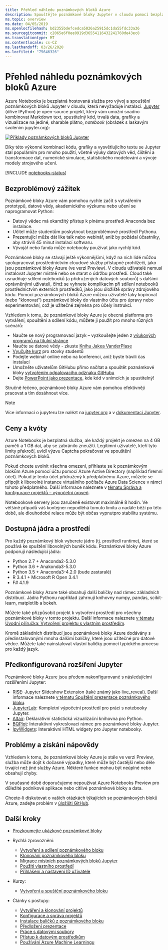 ```yaml
---
title: Přehled náhledu poznámkových bloků Azure
description: Spouštějte poznámkové bloky Jupyter v cloudu pomocí bezplatné služby Azure Notebooks Preview, kde není vyžadováno žádné nastavení ani konfigurace.
ms.topic: overview
ms.date: 04/05/2019
ms.openlocfilehash: bd2355bdefcedca5026a25915dc1da55fdc33a36
ms.sourcegitcommit: c2065e6f0ee0919d36554116432241760de43ec8
ms.translationtype: MT
ms.contentlocale: cs-CZ
ms.lasthandoff: 03/26/2020
ms.locfileid: "75646326"
---
```

# <a name="overview-of-azure-notebooks-preview"></a>Přehled náhledu poznámkových bloků Azure

Azure Notebooks je bezplatná hostovaná služba pro vývoj a spouštění poznámkových bloků Jupyter v cloudu, která nevyžaduje instalaci. [Jupyter](https://jupyter.org/) (dříve IPython) je open-source projekt, který vám umožní snadno kombinovat Markdown text, spustitelný kód, trvalá data, grafiky a vizualizace na jediné, sharable plátno, *notebook* (obrázek s laskavým svolením jupyter.org):

[![Příklady poznámkových bloků Jupyter](https://jupyter.org/assets/jupyterpreview.png)](https://jupyter.org/assets/jupyterpreview.png#lightbox)

Díky této výkonné kombinaci kódu, grafiky a vysvětlujícího textu se Jupyter stal populárním pro mnoho použití, včetně výuky datových věd, čištění a transformace dat, numerické simulace, statistického modelování a vývoje modely strojového učení.

[!INCLUDE [notebooks-status](../../includes/notebooks-status.md)]

## <a name="hassle-free-experience"></a>Bezproblémový zážitek

Poznámkové bloky Azure vám pomohou rychle začít s vytvářením prototypů, datové vědy, akademického výzkumu nebo učení se naprogramovat Python:

- Datový vědec má okamžitý přístup k plnému prostředí Anaconda bez instalace.
- Učitel může studentům poskytnout bezproblémové prostředí Pythonu.
- Prezentující může dát like talk nebo webinář, aniž by požádal účastníky, aby strávili 45 minut instalací softwaru.
- Vývojář nebo fanda může notebooky používat jako rychlý kód.

Poznámkové bloky se stávají ještě výkonnějšími, když na nich lidé můžou spolupracovat prostřednictvím cloudové služby přístupné prohlížeči, jako jsou poznámkové bloky Azure (ve verzi Preview). V cloudu uživatelé nemusí instalovat Jupyter místně nebo se starat o údržbu prostředí. Cloud také usnadňuje sdílení notebooků (a přidružených datových souborů) s dalšími oprávněnými uživateli, čímž se vyhnete komplikacím při sdílení notebooků prostřednictvím externích prostředků, jako jsou úložiště správy zdrojového kódu. Pomocí poznámkových bloků Azure můžou uživatelé taky kopírovat (nebo "klonovat") poznámkové bloky do vlastního účtu pro úpravy nebo experimentování, což je užitečné zejména pro účely instrukcí.

Vzhledem k tomu, že poznámkové bloky Azure je obecná platforma pro vytváření, spouštění a sdílení kódu, můžete ji použít pro mnoho různých scénářů:

- Naučte se nový programovací jazyk – vyzkoušejte jeden z [výukových programů na titulní stránce](https://notebooks.azure.com/Microsoft/projects/samples/html/Introduction%20to%20Python.ipynb)
- Naučte se datové vědy - zkuste [Knihu Jakea VanderPlase](https://notebooks.azure.com/jakevdp/projects/PythonDataScienceHandbook)
- [Vyučujte kurz](https://notebooks.azure.com/garth-wells/projects/CUED-IA-Computing-Michaelmas) pro stovky studentů
- Podejte webinář online nebo na konferenci, aniž byste trávili čas instalací 
- Umožněte uživatelům GitHubu přímo načítat a spouštět poznámkové bloky [vytvořením odpalovacího odznaku GitHubu](https://notebooks.azure.com/help/projects/sharing/create-a-github-badge)
- Dejte [PowerPoint jako prezentace,](https://notebooks.azure.com/help/jupyter-notebooks/slides) kde kód v snímcích je spustitelný!

Stručně řečeno, poznámkové bloky Azure vám pomohou efektivněji pracovat a tím dosáhnout více.

> [!Note]
> Více informací o jupyteru lze nalézt na [jupyter.org](https://jupyter.org/) a v [dokumentaci Jupyter](https://jupyter-notebook.readthedocs.io/en/latest/).

## <a name="pricing-and-quotas"></a>Ceny a kvóty

Azure Notebooks je bezplatná služba, ale každý projekt je omezen na 4 GB paměti a 1 GB dat, aby se zabránilo zneužití. Legitimní uživatelé, kteří tyto limity překročí, uvidí výzvu Captcha pokračovat ve spouštění poznámkových bloků.

Pokud chcete uvolnit všechna omezení, přihlaste se k poznámkovým blokům Azure pomocí účtu pomocí Azure Active Directory (například firemní účet). Pokud je tento účet přidružený k předplatnému Azure, můžete se připojit k libovolné instance virtuálního počítače Azure Data Science v rámci tohoto předplatného. Další informace naleznete v [tématu Správa a konfigurace projektů – výpočetní úroveň](configure-manage-azure-notebooks-projects.md#compute-tier).

Notebookové servery jsou zaručeně existovat maximálně 8 hodin. Ve většině případů váš kontejner nepodléhá tomuto limitu a nadále běží po této době, ale dlouhodobé relace může být občas vypnutpro stabilitu systému.

## <a name="available-kernels-and-environments"></a>Dostupná jádra a prostředí

Pro každý poznámkový blok vyberete jádro (tj. prostředí runtime), které se používá ke spuštění libovolných buněk kódu. Poznámkové bloky Azure podporují následující jádra:

- Python 2.7 + Anaconda2-5.3.0
- Python 3.6 + Anakonda3-5.3.0
- Python 3.5 + Anaconda3-4.2.0 (bude zastaralé)
- R 3.4.1 + Microsoft R Open 3.4.1
- F# 4.1.9

Poznámkové bloky Azure také obsahují další balíčky nad rámec základních distribucí. Jádra Pythonu například zahrnují knihovny numpy, pandas, scikit-learn, matplotlib a bokeh.

Můžete také přizpůsobit projekt k vytvoření prostředí pro všechny poznámkové bloky v tomto projektu. Další informace naleznete [v tématu Úvodní příručka: Vytvoření projektu s vlastním prostředím](quickstart-create-jupyter-notebook-project-environment.md).

Kromě základních distribucí jsou poznámkové bloky Azure dodávány s předinstalovanými mnoha dalšími balíčky, které jsou užitečné pro datové vědce. Můžete také nainstalovat vlastní balíčky pomocí typického procesu pro každý jazyk.

## <a name="pre-configured-jupyter-extensions"></a>Předkonfigurovaná rozšíření Jupyter

Poznámkové bloky Azure jsou předem nakonfigurované s následujícími rozšířeními Jupyter:

- [RISE](https://github.com/damianavila/RISE): Jupyter Slideshow Extension (také známý jako live_reveal). Další informace naleznete [v tématu Spuštění prezentace poznámkového bloku](present-jupyter-notebooks-slideshow.md).
- [JupyterLab](https://github.com/jupyterlab/jupyterlab): Kompletní výpočetní prostředí pro práci s notebooky Jupyter.
- [Altair](https://github.com/ellisonbg/altair): Deklarativní statistická vizualizační knihovna pro Python.
- [BQPlot](https://github.com/bloomberg/bqplot): Interaktivní vykreslovací rámec pro poznámkové bloky Jupyter.
- [IpyWidgets](https://github.com/jupyter-widgets/ipywidgets): Interaktivní HTML widgety pro Jupyter notebooky.

## <a name="issues-and-getting-help"></a>Problémy a získání nápovědy

Vzhledem k tomu, že poznámkové bloky Azure je stále ve verzi Preview, služba může dojít k dočasné výpadky, které může být častější nebo déle trvající než jiné služby Azure. Některé funkce mohou být neúplné nebo obsahují chyby.

V současné době doporučujeme nepoužívat Azure Notebooks Preview pro důležité podnikové aplikace nebo citlivé poznámkové bloky a data.

Chcete-li diskutovat o vašich otázkách týkajících se poznámkových bloků Azure, zadejte problém v [úložišti GitHub](https://github.com/Microsoft/AzureNotebooks/issues).

## <a name="next-steps"></a>Další kroky  

- [Prozkoumejte ukázkové poznámkové bloky](azure-notebooks-samples.md)

- Rychlá zprovoznění:

  - [Vytvoření a sdílení poznámkového bloku](quickstart-create-share-jupyter-notebook.md)
  - [Klonování poznámkového bloku](quickstart-clone-jupyter-notebook.md)
  - [Migrace místních poznámkových bloků Jupyter](quickstart-migrate-local-jupyter-notebook.md)
  - [Použití vlastního prostředí](quickstart-create-jupyter-notebook-project-environment.md)
  - [Přihlášení a nastavení ID uživatele](quickstart-sign-in-azure-notebooks.md)

- Kurzy:

  - [Vytvoření a spuštění poznámkového bloku](tutorial-create-run-jupyter-notebook.md  )

- Články s postupy:
  
  - [Vytváření a klonování projektů](create-clone-jupyter-notebooks.md)
  - [Konfigurace a správa projektů](configure-manage-azure-notebooks-projects.md)
  - [Instalace balíčků z poznámkového bloku](install-packages-jupyter-notebook.md)
  - [Předložení prezentace](present-jupyter-notebooks-slideshow.md)
  - [Práce s datovými soubory](work-with-project-data-files.md)
  - [Přístup k datovým prostředkům](access-data-resources-jupyter-notebooks.md)
  - [Používání Azure Machine Learningu](use-machine-learning-services-jupyter-notebooks.md)
